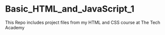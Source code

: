 # Basic_HTML_and_JavaScript_1

This Repo includes project files from my HTML and CSS course at The Tech Academy
